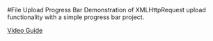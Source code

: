 #File Upload Progress Bar
Demonstration of XMLHttpRequest upload functionality with a simple progress bar project.

[Video Guide](https://youtu.be/pP8MexNb7QM)
